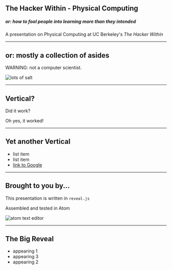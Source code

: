 ## The Hacker Within - Physical Computing

##### or: how to fool people into learning more than they intended

A presentation on Physical Computing at UC Berkeley's *The Hacker Within*

------

## or: mostly a collection of asides

WARNING: not a computer scientist.

![lots of salt](img/salt.jpg "Season To Taste")

---

## Vertical?

Did it work?

Oh yes, it worked!

---

## Yet another Vertical

+ list item
+ list item
+ [link to Google](https://www.google.com/)

------

## Brought to you by...

This presentation is written in `reveal.js`

Assembled and tested in Atom

![atom text editor](img/atom.png)

------

## The Big Reveal

+ appearing 1 <!-- .element: class="fragment" data-fragment-index="1" -->
+ appearing 3 <!-- .element: class="fragment" data-fragment-index="3" -->
+ appearing 2 <!-- .element: class="fragment" data-fragment-index="2" -->
